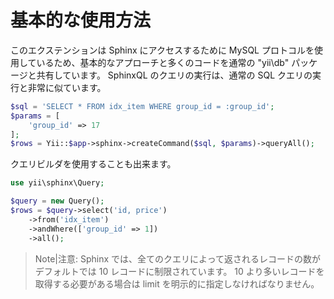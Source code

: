 基本的な使用方法
================

このエクステンションは Sphinx にアクセスするために MySQL プロトコルを使用しているため、基本的なアプローチと多くのコードを通常の "yii\db" パッケージと共有しています。
SphinxQL のクエリの実行は、通常の SQL クエリの実行と非常に似ています。

```php
$sql = 'SELECT * FROM idx_item WHERE group_id = :group_id';
$params = [
    'group_id' => 17
];
$rows = Yii::$app->sphinx->createCommand($sql, $params)->queryAll();
```

クエリビルダを使用することも出来ます。

```php
use yii\sphinx\Query;

$query = new Query();
$rows = $query->select('id, price')
    ->from('idx_item')
    ->andWhere(['group_id' => 1])
    ->all();
```

> Note|注意: Sphinx では、全てのクエリによって返されるレコードの数がデフォルトでは 10 レコードに制限されています。
  10 より多いレコードを取得する必要がある場合は limit を明示的に指定しなければなりません。
